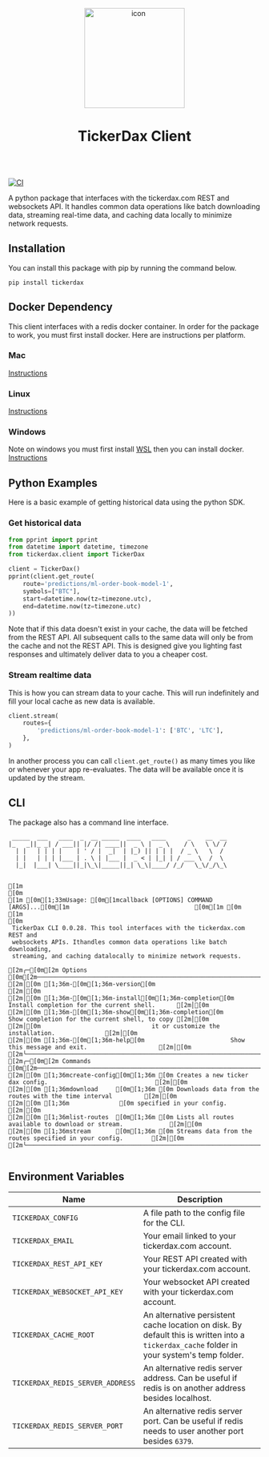 <p align="center">
  <img width="200" src="https://tickerdax.com/assets/images/logo/logo.svg" alt="icon"/>
</p>
<h1 align="center">TickerDax Client</h1>
<br></br>

[![CI](https://github.com/TickerDax/tickerdax-client/actions/workflows/ci.yaml/badge.svg)](https://github.com/TickerDax/tickerdax-client/actions/workflows/ci.yaml)

A python package that interfaces with the tickerdax.com REST and websockets API. It handles common data operations
like batch downloading data, streaming real-time data, and caching data locally to minimize network requests.

## Installation
You can install this package with pip by running the command below.
```shell
pip install tickerdax
```

## Docker Dependency
This client interfaces with a redis docker container. In order for the package to work, you must first install
docker. Here are instructions per platform.
### Mac
[Instructions](https://docs.docker.com/desktop/install/mac-install/)
### Linux
[Instructions](https://docs.docker.com/desktop/install/linux-install/)
### Windows
Note on windows you must first install [WSL](https://docs.microsoft.com/en-us/windows/wsl/install) then you can install docker.
[Instructions](https://docs.docker.com/desktop/install/windows-install/)

## Python Examples
Here is a basic example of getting historical data using the python SDK.
### Get historical data
```python
from pprint import pprint
from datetime import datetime, timezone
from tickerdax.client import TickerDax

client = TickerDax()
pprint(client.get_route(
    route='predictions/ml-order-book-model-1',
    symbols=["BTC"],
    start=datetime.now(tz=timezone.utc),
    end=datetime.now(tz=timezone.utc)
))
```
Note that if this data doesn't exist in your cache, the data will be fetched from the REST API. All
subsequent calls to the same data will only be from the cache and not the REST API.
This is designed give you lighting fast responses and ultimately deliver data to you a cheaper cost.

### Stream realtime data
This is how you can stream data to your cache. This will run indefinitely and fill
your local cache as new data is available.
```python
client.stream(
    routes={
        'predictions/ml-order-book-model-1': ['BTC', 'LTC'],
    },
)
```
In another process you can call `client.get_route()` as many times you like or whenever your
app re-evaluates. The data will be available once it is updated by the stream.


## CLI
The package also has a command line interface.
```text
 _____  ___   ____  _  __ _____  ____   ____      _    __  __
|_   _||_ _| / ___|| |/ /| ____||  _ \ |  _ \    / \   \ \/ /
  | |   | | | |    | ' / |  _|  | |_) || | | |  / _ \   \  / 
  | |   | | | |___ | . \ | |___ |  _ < | |_| | / ___ \  /  \ 
  |_|  |___| \____||_|\_\|_____||_| \_\|____/ /_/   \_\/_/\_\
                                                             

[1m                                                                                [0m
[1m [0m[1;33mUsage: [0m[1mcallback [OPTIONS] COMMAND [ARGS]...[0m[1m                                   [0m[1m [0m
[1m                                                                                [0m
 TickerDax CLI 0.0.28. This tool interfaces with the tickerdax.com REST and     
 websockets APIs. Ithandles common data operations like batch downloading,      
 streaming, and caching datalocally to minimize network requests.               
                                                                                
[2m╭─[0m[2m Options [0m[2m───────────────────────────────────────────────────────────────────[0m[2m─╮[0m
[2m│[0m [1;36m-[0m[1;36m-version[0m                                                                    [2m│[0m
[2m│[0m [1;36m-[0m[1;36m-install[0m[1;36m-completion[0m          Install completion for the current shell.      [2m│[0m
[2m│[0m [1;36m-[0m[1;36m-show[0m[1;36m-completion[0m             Show completion for the current shell, to copy [2m│[0m
[2m│[0m                               it or customize the installation.              [2m│[0m
[2m│[0m [1;36m-[0m[1;36m-help[0m                        Show this message and exit.                    [2m│[0m
[2m╰──────────────────────────────────────────────────────────────────────────────╯[0m
[2m╭─[0m[2m Commands [0m[2m──────────────────────────────────────────────────────────────────[0m[2m─╮[0m
[2m│[0m [1;36mcreate-config[0m[1;36m [0m Creates a new ticker dax config.                              [2m│[0m
[2m│[0m [1;36mdownload     [0m[1;36m [0m Downloads data from the routes with the time interval         [2m│[0m
[2m│[0m [1;36m              [0m specified in your config.                                     [2m│[0m
[2m│[0m [1;36mlist-routes  [0m[1;36m [0m Lists all routes available to download or stream.             [2m│[0m
[2m│[0m [1;36mstream       [0m[1;36m [0m Streams data from the routes specified in your config.        [2m│[0m
[2m╰──────────────────────────────────────────────────────────────────────────────╯[0m


```

## Environment Variables
| Name                             | Description                                                                                                                                |
|----------------------------------|--------------------------------------------------------------------------------------------------------------------------------------------|
| `TICKERDAX_CONFIG` | A file path to the config file for the CLI. |
| `TICKERDAX_EMAIL` | Your email linked to your tickerdax.com account. |
| `TICKERDAX_REST_API_KEY` | Your REST API created with your tickerdax.com account. |
| `TICKERDAX_WEBSOCKET_API_KEY` | Your websocket API created with your tickerdax.com account.  |
| `TICKERDAX_CACHE_ROOT` | An alternative persistent cache location on disk. By default this is written into a `tickerdax_cache` folder in your system's temp folder. |
| `TICKERDAX_REDIS_SERVER_ADDRESS` | An alternative redis server address. Can be useful if redis is on another address besides localhost. |
| `TICKERDAX_REDIS_SERVER_PORT` | An alternative redis server port. Can be useful if redis needs to user another port besides `6379`. |
